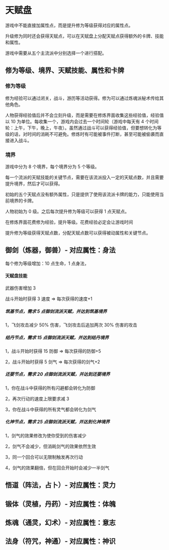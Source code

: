# 天赋盘

游戏中不能直接加属性点，而是提升修为等级获得对应的属性点。

升级修为同时还会获得天赋点，可以在天赋盘上分配天赋点获得额外的卡牌、技能和属性。

游戏中需要从五个主流派中分别选择一个进行搭配。

## 修为等级、境界、天赋技能、属性和卡牌

### 修为等级

修为经验可以通过闭关，战斗，游历等活动获得。修为可以通过炼魂派秘术传给其他角色。

人物获得经验值后并不会立刻升级，而是需要在修炼界面收集这些经验值，经验值以 10 为单位。每收集一个，游戏内会过去一个时间轮（游戏中每天有 4 个时间轮：上午，下午，晚上，午夜）。虽然通过战斗可以获得经验值，但要想转化为等级的话，对时间的消耗不可避免。修炼时有可能被事件打断，甚至可能被偷袭而直接进入战斗。

### 境界

游戏中分为 8 个境界，每个境界分为 5 个等级。

每一个流派的天赋技能的关键节点，需要在该流派投入一定的天赋点数，并且需要提升境界，然后才可以获得。

初始的五个天赋点没有额外属性，只是提供了使用该流派卡牌的能力，只能使用当前境界的卡牌。

人物初始为 0 级。之后每次提升修为等级可以获得 1 点天赋点。

在修炼界面花费修为经验，提升等级。花费经验必定会让游戏时间

提升修为等级获得天赋点数，分配天赋点数可以获得被动属性和关键节点。

## 御剑（炼器，御兽）- 对应属性：身法

每个修为等级增加：10 点生命，1 点身法，

#### 天赋盘技能

武器伤害增加 3

战斗开始时获得 3 速度 => 每次获得的速度+1

##### 筑基节点，需求 5 点御剑流派天赋，并达到筑基境界

1，飞剑攻击减少 50% 伤害，飞剑攻击后追加两次 30% 伤害的攻击

##### 结丹节点，需求 15 点御剑流派天赋，并达到结丹境界

1，战斗开始时获得 15 防御 => 每次获得的防御+5

2，战斗开始时获得 5 剑气 => 每次获得的剑气+2

##### 还婴节点，需求 20 点御剑流派天赋，并达到还婴境界

1，你在战斗中获得的所有闪避都会转化为防御

2，再次行动的速度上限要求减 3

3，你在战斗中获得的所有灵气都会转化为剑气

##### 化神节点，需求 25 点御剑流派天赋，并达到化神境界

1，剑气的效果修改为使你受到的伤害减少

2，剑气不会减少，但消耗剑气的效果依然生效

3，同一个回合可以无限制触发再次行动

4，剑气的效果翻倍，但在回合开始时会减少一半剑气

## 悟道（阵法，占卜）- 对应属性：灵力

## 锻体（灵植，丹药）- 对应属性：体魄

## 炼魂（通灵，幻术）- 对应属性：意志

## 法身（符咒，神通）- 对应属性：神识

